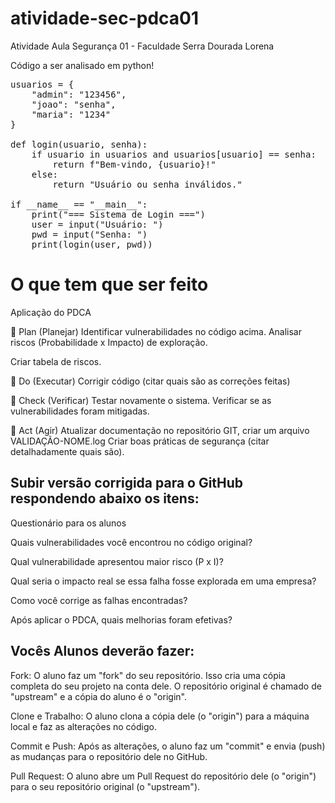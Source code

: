 # atividade-sec-pdca01
Atividade Aula Segurança 01 - Faculdade Serra Dourada Lorena

Código a ser analisado em python!

<pre>
usuarios = {
    "admin": "123456",  
    "joao": "senha",
    "maria": "1234"
}

def login(usuario, senha):
    if usuario in usuarios and usuarios[usuario] == senha:
        return f"Bem-vindo, {usuario}!"
    else:
        return "Usuário ou senha inválidos."

if __name__ == "__main__":
    print("=== Sistema de Login ===")
    user = input("Usuário: ")
    pwd = input("Senha: ")
    print(login(user, pwd))
</pre>


# O que tem que ser feito
Aplicação do PDCA

🔹 Plan (Planejar)
Identificar vulnerabilidades no código acima.
Analisar riscos (Probabilidade x Impacto) de exploração.

Criar tabela de riscos.

🔹 Do (Executar)
Corrigir código (citar quais são as correções feitas)

🔹 Check (Verificar)
Testar novamente o sistema.
Verificar se as vulnerabilidades foram mitigadas.

🔹 Act (Agir)
Atualizar documentação no repositório GIT, criar um arquivo VALIDAÇÃO-NOME.log
Criar boas práticas de segurança (citar detalhadamente quais são).


## Subir versão corrigida para o GitHub respondendo abaixo os itens:

Questionário para os alunos

Quais vulnerabilidades você encontrou no código original?

Qual vulnerabilidade apresentou maior risco (P x I)?

Qual seria o impacto real se essa falha fosse explorada em uma empresa?

Como você corrige as falhas encontradas?

Após aplicar o PDCA, quais melhorias foram efetivas?

## Vocês Alunos deverão fazer:
Fork: O aluno faz um "fork" do seu repositório. Isso cria uma cópia completa do seu projeto na conta dele. O repositório original é chamado de "upstream" e a cópia do aluno é o "origin".

Clone e Trabalho: O aluno clona a cópia dele (o "origin") para a máquina local e faz as alterações no código.

Commit e Push: Após as alterações, o aluno faz um "commit" e envia (push) as mudanças para o repositório dele no GitHub.

Pull Request: O aluno abre um Pull Request do repositório dele (o "origin") para o seu repositório original (o "upstream").
